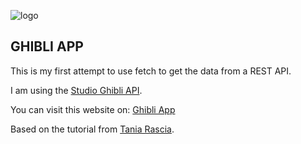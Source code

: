 ![logo](https://images.squarespace-cdn.com/content/5bfd3def55b02c605fec0be2/1543862265582-14130NS85IEW56URKJOQ/Studio+Ghibli+Banner.png?format=2500w&content-type=image%2Fpng)

## GHIBLI APP

This is my first attempt to use fetch to get the data from a REST API.

I am using the [Studio Ghibli API](https://ghibliapi.herokuapp.com/).

You can visit this website on: [Ghibli App](https://giovsteph.github.io/Ghibli-App/)

Based on the tutorial from [Tania Rascia](https://www.taniarascia.com/).
